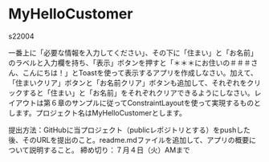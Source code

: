 # MyHelloCustomer

s22004

一番上に「必要な情報を入力してください」、その下に「住まい」と「お名前」のラベルと入力欄を持ち、「表示」ボタンを押すと「＊＊＊にお住いの＃＃＃さん、こんにちは！」とToastを使って表示するアプリを作成しなさい。加えて、「住まいクリア」ボタンと「お名前クリア」ボタンも追加して、それぞれをクリックすると「住まい」と「お名前」をそれぞれクリアできるようにしなさい。レイアウトは第６章のサンプルに従ってConstraintLayoutを使って実現するものとします。プロジェクト名はMyHelloCustomerとします。

提出方法：GitHubに当プロジェクト（publicレポジトリとする）をpushした後、そのURLを提出のこと。readme.mdファイルを追加して、アプリの概要について説明すること。
締め切り：７月４日（火）AMまで
